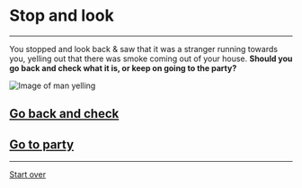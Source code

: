 # Stop and look
---
You stopped and look back & saw that it was a stranger running towards you, yelling out that there was smoke coming out of your house.
  **Should you go back and check what it is, or keep on going to the party?**

![Image of man yelling](http://images.wisegeek.com/man-in-blue-shirt-shouting.jpg)

## [Go back and check](goandcheck.md)
## [Go to party](party2.md)

---
[Start over](../home.md)
